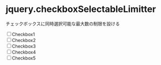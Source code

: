 # jquery.checkboxSelectableLimitter
チェックボックスに同時選択可能な最大数の制限を設ける

<script src="jquery..."></script>
<script src="jquery.checkboxSelectableLimitter.js"></script>
<script>
$(document).ready(function () {
  $('.chk').checkboxSelectableLimitter({
    limit : 3
  });
});
</script>

<input class="chk" type="checkbox">Checkbox1<br>
<input class="chk" type="checkbox">Checkbox2<br>
<input class="chk" type="checkbox">Checkbox3<br>
<input class="chk" type="checkbox">Checkbox4<br>
<input class="chk" type="checkbox">Checkbox5<br>
